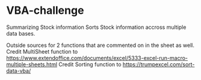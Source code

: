 # VBA-challenge
Summarizing Stock information
Sorts Stock information accross multiple data bases. 

Outside sources for 2 functions that are commented on in the sheet as well.
Credit MultiSheet function to https://www.extendoffice.com/documents/excel/5333-excel-run-macro-multiple-sheets.html
Credit Sorting function to https://trumpexcel.com/sort-data-vba/


